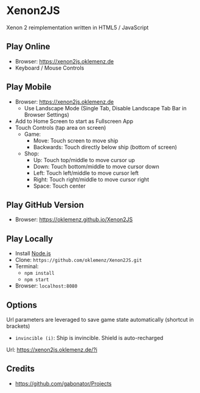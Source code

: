 # Xenon2JS

Xenon 2 reimplementation written in HTML5 / JavaScript

## Play Online

- Browser: https://xenon2js.oklemenz.de
- Keyboard / Mouse Controls

## Play Mobile

- Browser: https://xenon2js.oklemenz.de
  - Use Landscape Mode (Single Tab, Disable Landscape Tab Bar in Browser Settings)
- Add to Home Screen to start as Fullscreen App
- Touch Controls (tap area on screen)
  - Game:
    - Move: Touch screen to move ship
    - Backwards: Touch directly below ship (bottom of screen)
  - Shop:
    - Up: Touch top/middle to move cursor up
    - Down: Touch bottom/middle to move cursor down
    - Left: Touch left/middle to move cursor left
    - Right: Touch right/middle to move cursor right
    - Space: Touch center

## Play GitHub Version

- Browser: https://oklemenz.github.io/Xenon2JS

## Play Locally

- Install [Node.js](https://nodejs.org)
- Clone: `https://github.com/oklemenz/Xenon2JS.git`
- Terminal:
  - `npm install`
  - `npm start`
- Browser: `localhost:8080`

## Options

Url parameters are leveraged to save game state automatically (shortcut in brackets)

- `invincible (i)`: Ship is invincible. Shield is auto-recharged

Url: https://xenon2js.oklemenz.de/?i

## Credits

- https://github.com/gabonator/Projects
